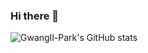 ### Hi there 👋

<!--
**GwangIl-Park/GwangIl-Park** is a ✨ _special_ ✨ repository because its `README.md` (this file) appears on your GitHub profile.

Here are some ideas to get you started:

- 🔭 I’m currently working on ...
- 🌱 I’m currently learning ...
- 👯 I’m looking to collaborate on ...
- 🤔 I’m looking for help with ...
- 💬 Ask me about ...
- 📫 How to reach me: ...
- 😄 Pronouns: ...
- ⚡ Fun fact: ...
-->

![GwangIl-Park's GitHub stats](https://github-readme-stats.vercel.app/api?username=GwangIl-Park&show_icons=true&theme=radical)
